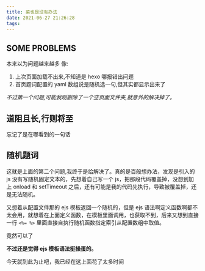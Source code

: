 ```yaml
---
title: 菜也是没有办法
date: 2021-06-27 21:26:28
tags:
---
```


## SOME PROBLEMS

本来以为问题越来越多 像:

1. 上次页面加载不出来,不知道是 hexo 哪报错出问题
2. 首页题词配置的 yaml 数组说是随机选一句,但其实都显示出来了

_不过第一个问题,可能我刚删除了一个空页面文件夹,就意外的解决掉了。_

<!-- more -->

## 道阻且长,行则将至

忘记了是在哪看到的一句话

## 随机题词

这就是上面的第二个问题,我终于是给解决了。真的是百般想办法，发现是引入的 js 没有写随机固定文本的，先想着自己写一个 js，把那段代码覆盖掉，没想到加上 onload 和 setTimeout 之后，还有可能是我的代码先执行，导致被覆盖掉，还是无法随机。

又想着从配置文件那的 ejs 模板返回一个随机的，但是 ejs 语法啊定义函数啊都不太会用，就想着在上面定义函数，在模板里面调用，也获取不到，后来又想到直接一行 `<%= %>` 里面直接自执行随机函数指定索引从配置数组中取值。

竟然可以了

**不过还是觉得 ejs 模板语法挺操蛋的。**

今天就到此为止吧，我已经在这上面花了太多时间
